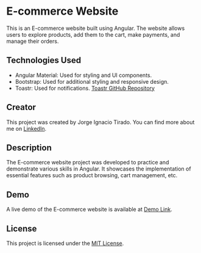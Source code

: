 # E-commerce Website

This is an E-commerce website built using Angular. The website allows users to explore products, add them to the cart, make payments, and manage their orders.

## Technologies Used

- Angular Material: Used for styling and UI components.
- Bootstrap: Used for additional styling and responsive design.
- Toastr: Used for notifications. [Toastr GitHub Repository](https://github.com/CodeSeven/toastr)

## Creator

This project was created by Jorge Ignacio Tirado. You can find more about me on [LinkedIn](https://www.linkedin.com/in/jorge-ignacio-tirado-b98274223/).

## Description

The E-commerce website project was developed to practice and demonstrate various skills in Angular. It showcases the implementation of essential features such as product browsing, cart management, etc.

## Demo

A live demo of the E-commerce website is available at [Demo Link](https://www.example.com).

## License

This project is licensed under the [MIT License](LICENSE).
